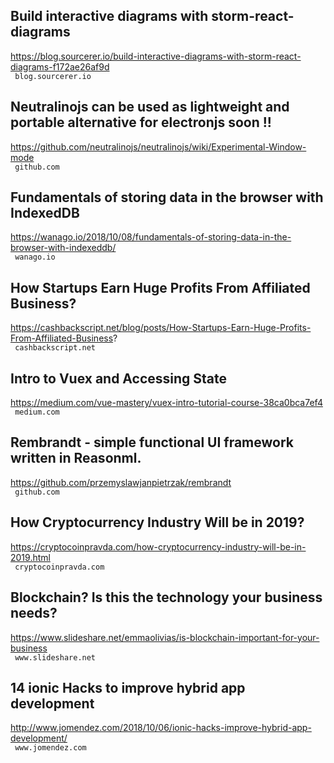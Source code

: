 ## Build interactive diagrams with storm-react-diagrams  
https://blog.sourcerer.io/build-interactive-diagrams-with-storm-react-diagrams-f172ae26af9d  
 ` blog.sourcerer.io`
  

## Neutralinojs can be used as lightweight and portable alternative for electronjs soon !!  
https://github.com/neutralinojs/neutralinojs/wiki/Experimental-Window-mode  
 ` github.com`
  

## Fundamentals of storing data in the browser with IndexedDB  
https://wanago.io/2018/10/08/fundamentals-of-storing-data-in-the-browser-with-indexeddb/  
 ` wanago.io`
  

## How Startups Earn Huge Profits From Affiliated Business?  
https://cashbackscript.net/blog/posts/How-Startups-Earn-Huge-Profits-From-Affiliated-Business?  
 ` cashbackscript.net`
  

## Intro to Vuex and Accessing State  
https://medium.com/vue-mastery/vuex-intro-tutorial-course-38ca0bca7ef4  
 ` medium.com`
  

## Rembrandt - simple functional UI framework written in Reasonml.  
https://github.com/przemyslawjanpietrzak/rembrandt  
 ` github.com`
  

## How Cryptocurrency Industry Will be in 2019?  
https://cryptocoinpravda.com/how-cryptocurrency-industry-will-be-in-2019.html  
 ` cryptocoinpravda.com`
  

## Blockchain? Is this the technology your business needs?  
https://www.slideshare.net/emmaolivias/is-blockchain-important-for-your-business  
 ` www.slideshare.net`
  

## 14 ionic Hacks to improve hybrid app development  
http://www.jomendez.com/2018/10/06/ionic-hacks-improve-hybrid-app-development/  
 ` www.jomendez.com`
  

## Role-Based Access Control (RBAC) and React Apps  
https://auth0.com/blog/role-based-access-control-rbac-and-react-apps/?utm_source=echojs&utm_medium=sc&utm_campaign=rbac_react  
 ` auth0.com`
  

## WebGL Autumn (nasty weather experiment)  
http://rainbowhunt.me/?webgl  
 ` rainbowhunt.me`
  

## Using Nuxt (or Vue) to create AMP pages  
https://toor.co/blog/amp-pages-using-nuxt-js/  
 ` toor.co`
  

## Build Electron Applications With Vue.js And Webpack  
https://www.thepolyglotdeveloper.com/2018/10/build-electron-applications-vuejs-webpack/  
 ` www.thepolyglotdeveloper.com`
  

## Role-Based Access Control (RBAC) and React Apps  
https://auth0.com/blog/role-based-access-control-rbac-and-react-apps/?utm_source=frontendfront&utm_medium=sc&utm_campaign=rbac_react  
Ramiro ` auth0.com`
  

## Calls between JavaScript and WebAssembly are finally fast  
https://hacks.mozilla.org/2018/10/calls-between-javascript-and-webassembly-are-finally-fast-%f0%9f%8e%89/  
 ` hacks.mozilla.org`
  

## Rethinking Unit Test Assertions  
https://medium.com/javascript-scene/rethinking-unit-test-assertions-55f59358253f  
 ` medium.com`
  

## So what’s New in Create-React-App V 2?  
https://blog.bitsrc.io/introducing-create-react-app-version-2-0-6667aee5db17  
 ` blog.bitsrc.io`
  

## How to best use Sinon with Chai  
https://logrocket.com/blog/sinon-with-chai  
 ` logrocket.com`
  

## So what’s New in Create-React-App v2?  
https://frontendfront.com/story/so-whats-new-in-create-react-app-v2/  
Joni Sar ` Discussion`
  

## Nic Cage or Not App  
https://shift.infinite.red/cage-against-the-machine-a419b6980424  
 ` shift.infinite.red`
  

